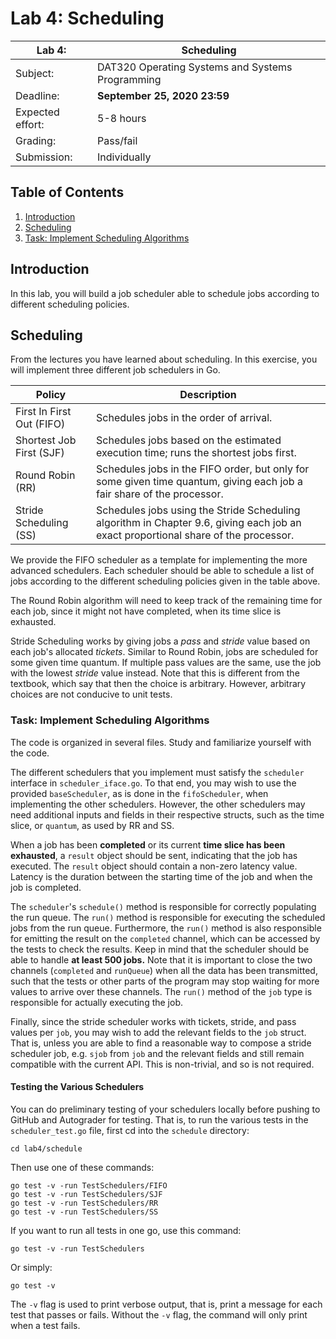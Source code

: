 # Lab 4: Scheduling

| Lab 4: | Scheduling |
| ---------------------    | --------------------- |
| Subject:                 | DAT320 Operating Systems and Systems Programming |
| Deadline:                | **September 25, 2020 23:59** |
| Expected effort:         | 5-8 hours |
| Grading:                 | Pass/fail |
| Submission:              | Individually |

## Table of Contents

1. [Introduction](#introduction)
2. [Scheduling](#scheduling)
3. [Task: Implement Scheduling Algorithms](#task-implement-scheduling-algorithms)

## Introduction

In this lab, you will build a job scheduler able to schedule jobs according to different scheduling policies.

## Scheduling

From the lectures you have learned about scheduling.
In this exercise, you will implement three different job schedulers in Go.

| Policy                    | Description                                                                                                                        |
| ------------------------- | ---------------------------------------------------------------------------------------------------------------------------------- |
| First In First Out (FIFO) | Schedules jobs in the order of arrival.                                                                                            |
| Shortest Job First (SJF)  | Schedules jobs based on the estimated execution time; runs the shortest jobs first.                                                |
| Round Robin (RR)          | Schedules jobs in the FIFO order, but only for some given time quantum, giving each job a fair share of the processor.              |
| Stride Scheduling (SS)    | Schedules jobs using the Stride Scheduling algorithm in Chapter 9.6, giving each job an exact proportional share of the processor. |

We provide the FIFO scheduler as a template for implementing the more advanced schedulers.
Each scheduler should be able to schedule a list of jobs according to the different scheduling policies given in the table above.

The Round Robin algorithm will need to keep track of the remaining time for each job, since it might not have completed, when its time slice is exhausted.

Stride Scheduling works by giving jobs a *pass* and *stride* value based on each job's allocated *tickets*.
Similar to Round Robin, jobs are scheduled for some given time quantum.
If multiple pass values are the same, use the job with the lowest *stride* value instead.
Note that this is different from the textbook, which say that then the choice is arbitrary.
However, arbitrary choices are not conducive to unit tests.

### Task: Implement Scheduling Algorithms

The code is organized in several files.
Study and familiarize yourself with the code.

The different schedulers that you implement must satisfy the `scheduler` interface in `scheduler_iface.go`.
To that end, you may wish to use the provided `baseScheduler`, as is done in the `fifoScheduler`, when implementing the other schedulers.
However, the other schedulers may need additional inputs and fields in their respective structs, such as the time slice, or `quantum`, as used by RR and SS.

When a job has been **completed** or its current **time slice has been exhausted**, a `result` object should be sent, indicating that the job has executed.
The `result` object should contain a non-zero latency value.
Latency is the duration between the starting time of the job and when the job is completed.

The `scheduler`'s `schedule()` method is responsible for correctly populating the run queue.
The `run()` method is responsible for executing the scheduled jobs from the run queue.
Furthermore, the `run()` method is also responsible for emitting the result on the `completed` channel, which can be accessed by the tests to check the results.
Keep in mind that the scheduler should be able to handle **at least 500 jobs.**
Note that it is important to close the two channels (`completed` and `runQueue`) when all the data has been transmitted, such that the tests or other parts of the program may stop waiting for more values to arrive over these channels.
The `run()` method of the `job` type is responsible for actually executing the job.

Finally, since the stride scheduler works with tickets, stride, and pass values per `job`, you may wish to add the relevant fields to the `job` struct.
That is, unless you are able to find a reasonable way to compose a stride scheduler job, e.g. `sjob` from `job` and the relevant fields and still remain compatible with the current API.
This is non-trivial, and so is not required.

#### Testing the Various Schedulers

You can do preliminary testing of your schedulers locally before pushing to GitHub and Autograder for testing.
That is, to run the various tests in the `scheduler_test.go` file, first cd into the `schedule` directory:

```console
cd lab4/schedule
```

Then use one of these commands:

```console
go test -v -run TestSchedulers/FIFO
go test -v -run TestSchedulers/SJF
go test -v -run TestSchedulers/RR
go test -v -run TestSchedulers/SS
```

If you want to run all tests in one go, use this command:

```console
go test -v -run TestSchedulers
```

Or simply:

```console
go test -v
```

The `-v` flag is used to print verbose output, that is, print a message for each test that passes or fails.
Without the `-v` flag, the command will only print when a test fails.
